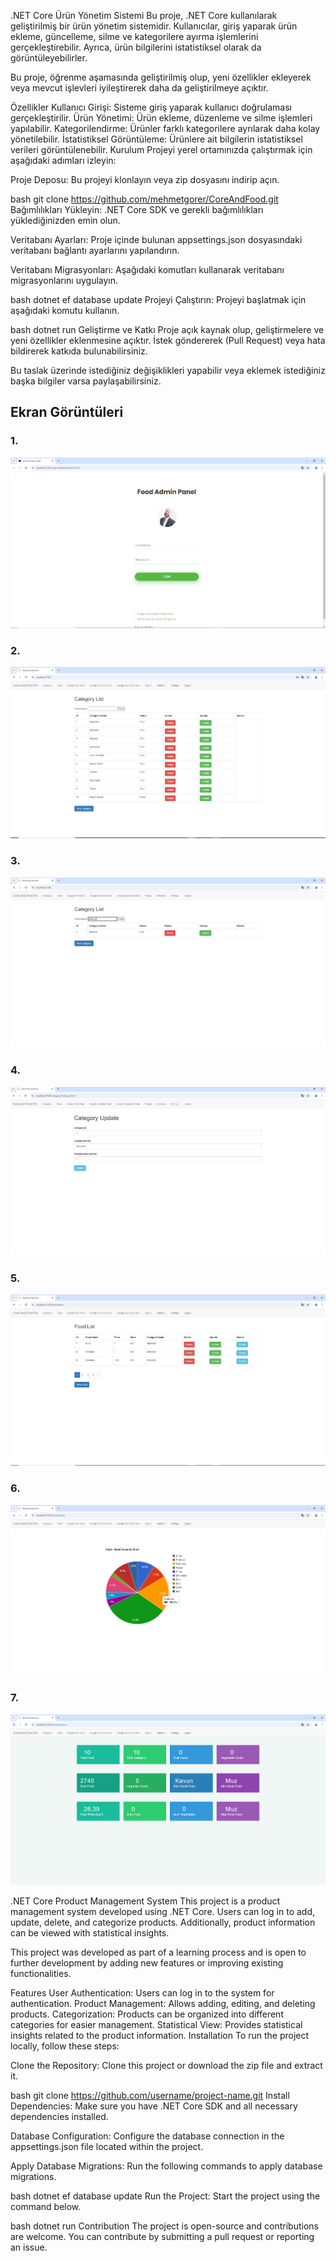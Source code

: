 .NET Core Ürün Yönetim Sistemi
Bu proje, .NET Core kullanılarak geliştirilmiş bir ürün yönetim sistemidir. Kullanıcılar, giriş yaparak ürün ekleme, güncelleme, silme ve kategorilere ayırma işlemlerini gerçekleştirebilir. Ayrıca, ürün bilgilerini istatistiksel olarak da görüntüleyebilirler.

Bu proje, öğrenme aşamasında geliştirilmiş olup, yeni özellikler ekleyerek veya mevcut işlevleri iyileştirerek daha da geliştirilmeye açıktır.

Özellikler
Kullanıcı Girişi: Sisteme giriş yaparak kullanıcı doğrulaması gerçekleştirilir.
Ürün Yönetimi: Ürün ekleme, düzenleme ve silme işlemleri yapılabilir.
Kategorilendirme: Ürünler farklı kategorilere ayrılarak daha kolay yönetilebilir.
İstatistiksel Görüntüleme: Ürünlere ait bilgilerin istatistiksel verileri görüntülenebilir.
Kurulum
Projeyi yerel ortamınızda çalıştırmak için aşağıdaki adımları izleyin:

Proje Deposu: Bu projeyi klonlayın veya zip dosyasını indirip açın.

bash
git clone https://github.com/mehmetgorer/CoreAndFood.git
Bağımlılıkları Yükleyin: .NET Core SDK ve gerekli bağımlılıkları yüklediğinizden emin olun.

Veritabanı Ayarları: Proje içinde bulunan appsettings.json dosyasındaki veritabanı bağlantı ayarlarını yapılandırın.

Veritabanı Migrasyonları: Aşağıdaki komutları kullanarak veritabanı migrasyonlarını uygulayın.

bash
dotnet ef database update
Projeyi Çalıştırın: Projeyi başlatmak için aşağıdaki komutu kullanın.

bash
dotnet run
Geliştirme ve Katkı
Proje açık kaynak olup, geliştirmelere ve yeni özellikler eklenmesine açıktır. İstek göndererek (Pull Request) veya hata bildirerek katkıda bulunabilirsiniz.

Bu taslak üzerinde istediğiniz değişiklikleri yapabilir veya eklemek istediğiniz başka bilgiler varsa paylaşabilirsiniz.

## Ekran Görüntüleri

### 1.
![Ana Sayfa](https://github.com/mehmetgorer/CoreAndFood/blob/main/CoreAndFoodFix/ScreenShots/Screenshot_1.png)

### 2. 
![Ürün Listesi](https://github.com/mehmetgorer/CoreAndFood/blob/main/CoreAndFoodFix/ScreenShots/Screenshot_2.png)

### 3. 
![Ürün Ekleme](https://github.com/mehmetgorer/CoreAndFood/blob/main/CoreAndFoodFix/ScreenShots/Screenshot_3.png)

### 4. 
![Ürün Güncelleme](https://github.com/mehmetgorer/CoreAndFood/blob/main/CoreAndFoodFix/ScreenShots/Screenshot_4.png)

### 5. 
![Ürün Kategorileri](https://github.com/mehmetgorer/CoreAndFood/blob/main/CoreAndFoodFix/ScreenShots/Screenshot_5.png)

### 6. 
![İstatistiksel Görüntüleme](https://github.com/mehmetgorer/CoreAndFood/blob/main/CoreAndFoodFix/ScreenShots/Screenshot_6.png)

### 7. 
![Kullanıcı Girişi](https://github.com/mehmetgorer/CoreAndFood/blob/main/CoreAndFoodFix/ScreenShots/Screenshot_7.png)

.NET Core Product Management System
This project is a product management system developed using .NET Core. Users can log in to add, update, delete, and categorize products. Additionally, product information can be viewed with statistical insights.

This project was developed as part of a learning process and is open to further development by adding new features or improving existing functionalities.

Features
User Authentication: Users can log in to the system for authentication.
Product Management: Allows adding, editing, and deleting products.
Categorization: Products can be organized into different categories for easier management.
Statistical View: Provides statistical insights related to the product information.
Installation
To run the project locally, follow these steps:

Clone the Repository: Clone this project or download the zip file and extract it.

bash
git clone https://github.com/username/project-name.git
Install Dependencies: Make sure you have .NET Core SDK and all necessary dependencies installed.

Database Configuration: Configure the database connection in the appsettings.json file located within the project.

Apply Database Migrations: Run the following commands to apply database migrations.

bash
dotnet ef database update
Run the Project: Start the project using the command below.

bash
dotnet run
Contribution
The project is open-source and contributions are welcome. You can contribute by submitting a pull request or reporting an issue.

